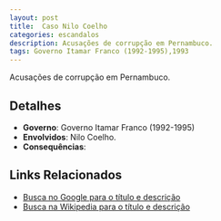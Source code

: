 ```yaml
---
layout: post
title:  Caso Nilo Coelho
categories: escandalos
description: Acusações de corrupção em Pernambuco.
tags: Governo Itamar Franco (1992-1995),1993
---
```


Acusações de corrupção em Pernambuco.

## Detalhes
- **Governo**: Governo Itamar Franco (1992-1995)
- **Envolvidos**: Nilo Coelho.
- **Consequências**: 

## Links Relacionados
- [Busca no Google para o título e descrição](https://www.google.com/search?q=Caso%20Nilo%20Coelho%20Acusa%C3%A7%C3%B5es%20de%20corrup%C3%A7%C3%A3o%20em%20Pernambuco.%20Governo%20Itamar%20Franco%20%281992-1995%29)
- [Busca na Wikipedia para o título e descrição](https://en.wikipedia.org/w/index.php?search=Caso%20Nilo%20Coelho%20Acusa%C3%A7%C3%B5es%20de%20corrup%C3%A7%C3%A3o%20em%20Pernambuco.%20Governo%20Itamar%20Franco%20%281992-1995%29)
